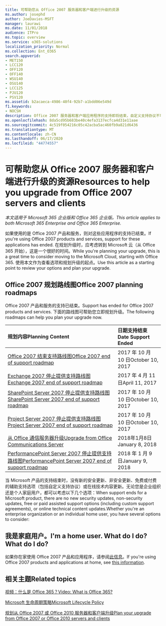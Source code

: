 ```yaml
---
title: 可帮助您从 Office 2007 服务器和客户端进行升级的资源
ms.author: josephd
author: JoeDavies-MSFT
manager: laurawi
ms.date: 11/01/2018
audience: ITPro
ms.topic: overview
ms.service: o365-solutions
localization_priority: Normal
ms.collection: Ent_O365
search.appverid:
- MET150
- LCC120
- OFF120
- OFF140
- WSU140
- OSU140
- LCC125
- PJU120
- PSV120
ms.assetid: b2acaeca-4986-40f4-92b7-a1bdd06e549d
f1.keywords:
- NOCSH
description: Office 2007 服务器和客户端应用程序的支持即将结束，自定义支持协议不可用。 使用本文立即开始规划升级。
ms.openlocfilehash: 8da5cd95b683be40c4efa3137ecfca4d31e11aae
ms.sourcegitcommit: 4c519f054216c05c42acba5ac460fb9a821d6436
ms.translationtype: MT
ms.contentlocale: zh-CN
ms.lasthandoff: 06/17/2020
ms.locfileid: "44774557"
---
```

# <a name="resources-to-help-you-upgrade-from-office-2007-servers-and-clients"></a><span data-ttu-id="32cc1-104">可帮助您从 Office 2007 服务器和客户端进行升级的资源</span><span class="sxs-lookup"><span data-stu-id="32cc1-104">Resources to help you upgrade from Office 2007 servers and clients</span></span>

<span data-ttu-id="32cc1-105">*本文适用于 Microsoft 365 企业版和 Office 365 企业版。*</span><span class="sxs-lookup"><span data-stu-id="32cc1-105">*This article applies to both Microsoft 365 Enterprise and Office 365 Enterprise.*</span></span>

<span data-ttu-id="32cc1-106">如果使用的是 Office 2007 产品和服务，则对这些应用程序的支持已结束。</span><span class="sxs-lookup"><span data-stu-id="32cc1-106">If you're using Office 2007 products and services, support for these applications has ended.</span></span> <span data-ttu-id="32cc1-107">在规划升级时，应考虑转到 Microsoft 云（从 Office 365 开始），这是一个很好的时间。</span><span class="sxs-lookup"><span data-stu-id="32cc1-107">While you're planning your upgrade, this is a great time to consider moving to the Microsoft Cloud, starting with Office 365.</span></span> <span data-ttu-id="32cc1-108">使用本文作为查看选项和规划升级的起点。</span><span class="sxs-lookup"><span data-stu-id="32cc1-108">Use this article as a starting point to review your options and plan your upgrade.</span></span>
      
## <a name="office-2007-planning-roadmaps"></a><span data-ttu-id="32cc1-109">Office 2007 规划路线图</span><span class="sxs-lookup"><span data-stu-id="32cc1-109">Office 2007 planning roadmaps</span></span>
  
<span data-ttu-id="32cc1-110">Office 2007 产品和服务的支持已结束。</span><span class="sxs-lookup"><span data-stu-id="32cc1-110">Support has ended for Office 2007 products and services.</span></span> <span data-ttu-id="32cc1-111">下面的路线图可帮助您立即规划升级。</span><span class="sxs-lookup"><span data-stu-id="32cc1-111">The following roadmaps can help you plan your upgrade now.</span></span>

|<span data-ttu-id="32cc1-112">**规划内容**</span><span class="sxs-lookup"><span data-stu-id="32cc1-112">**Planning Content**</span></span>|<span data-ttu-id="32cc1-113">**日期支持结束**</span><span class="sxs-lookup"><span data-stu-id="32cc1-113">**Date Support Ended**</span></span>|
|:-----|:-----|
|[<span data-ttu-id="32cc1-114">Office 2007 结束支持路线图</span><span class="sxs-lookup"><span data-stu-id="32cc1-114">Office 2007 end of support roadmap</span></span>](https://docs.microsoft.com/DeployOffice/office-2007-end-support-roadmap) <br/> |<span data-ttu-id="32cc1-115">2017 年 10 月 10 日</span><span class="sxs-lookup"><span data-stu-id="32cc1-115">October 10, 2017</span></span>  <br/> |
|[<span data-ttu-id="32cc1-116">Exchange 2007 停止提供支持路线图</span><span class="sxs-lookup"><span data-stu-id="32cc1-116">Exchange 2007 end of support roadmap</span></span>](exchange-2007-end-of-support.md) <br/> |<span data-ttu-id="32cc1-117">2017 年 4 月 11 日</span><span class="sxs-lookup"><span data-stu-id="32cc1-117">April 11, 2017</span></span>  <br/> |
|[<span data-ttu-id="32cc1-118">SharePoint Server 2007 停止提供支持路线图</span><span class="sxs-lookup"><span data-stu-id="32cc1-118">SharePoint Server 2007 end of support roadmap</span></span>](sharepoint-2007-end-of-support.md) <br/> |<span data-ttu-id="32cc1-119">2017 年 10 月 10 日</span><span class="sxs-lookup"><span data-stu-id="32cc1-119">October 10, 2017</span></span>  <br/> |
|[<span data-ttu-id="32cc1-120">Project Server 2007 停止提供支持路线图</span><span class="sxs-lookup"><span data-stu-id="32cc1-120">Project Server 2007 end of support roadmap</span></span>](project-server-2007-end-of-support.md) <br/> |<span data-ttu-id="32cc1-121">2017 年 10 月 10 日</span><span class="sxs-lookup"><span data-stu-id="32cc1-121">October 10, 2017</span></span>  <br/> |
|[<span data-ttu-id="32cc1-122">从 Office 通信服务器升级</span><span class="sxs-lookup"><span data-stu-id="32cc1-122">Upgrade from Office Communications Server</span></span>](https://docs.microsoft.com/SkypeForBusiness/plan-your-deployment/upgrade) <br/> |<span data-ttu-id="32cc1-123">2018年1月8日</span><span class="sxs-lookup"><span data-stu-id="32cc1-123">January 8, 2018</span></span>  <br/> |
|[<span data-ttu-id="32cc1-124">PerformancePoint Server 2007 停止提供支持路线图</span><span class="sxs-lookup"><span data-stu-id="32cc1-124">PerformancePoint Server 2007 end of support roadmap</span></span>](pps-2007-end-of-support.md) <br/> |<span data-ttu-id="32cc1-125">2018 年 1 月 9 日</span><span class="sxs-lookup"><span data-stu-id="32cc1-125">January 9, 2018</span></span>  <br/> |
   
<span data-ttu-id="32cc1-126">当 Microsoft 产品的支持结束时，没有新的安全更新、非安全更新、免费或付费的辅助支持选项（包括自定义支持协议）或在线技术内容更新。无论您是企业组织还是个人家庭用户，都可以考虑以下几个选项：</span><span class="sxs-lookup"><span data-stu-id="32cc1-126">When support ends for a Microsoft product, there are no new security updates, non-security updates, free or paid assisted support options (including custom support agreements), or online technical content updates.Whether you're an enterprise organization or an individual home user, you have several options to consider:</span></span>

## <a name="im-a-home-user-what-do-i-do"></a><span data-ttu-id="32cc1-127">我是家庭用户。</span><span class="sxs-lookup"><span data-stu-id="32cc1-127">I'm a home user.</span></span> <span data-ttu-id="32cc1-128">What do I do?</span><span class="sxs-lookup"><span data-stu-id="32cc1-128">What do I do?</span></span>

<span data-ttu-id="32cc1-129">如果你在家使用 Office 2007 产品和应用程序，请参阅[此信息](plan-upgrade-previous-versions-office.md#im-a-home-user-what-do-i-do)。</span><span class="sxs-lookup"><span data-stu-id="32cc1-129">If you're using Office 2007 products and applications at home, see [this information](plan-upgrade-previous-versions-office.md#im-a-home-user-what-do-i-do).</span></span>
     
## <a name="related-topics"></a><span data-ttu-id="32cc1-130">相关主题</span><span class="sxs-lookup"><span data-stu-id="32cc1-130">Related topics</span></span>

[<span data-ttu-id="32cc1-131">视频：什么是 Office 365？</span><span class="sxs-lookup"><span data-stu-id="32cc1-131">Video: What is Office 365?</span></span>](https://support.office.com/article/847caf12-2589-452c-8aca-1c009797678b.aspx)
  
[<span data-ttu-id="32cc1-132">Microsoft 生命周期策略</span><span class="sxs-lookup"><span data-stu-id="32cc1-132">Microsoft Lifecycle Policy</span></span>](https://go.microsoft.com/fwlink/?linkid=865200)

[<span data-ttu-id="32cc1-133">规划从 Office 2007 或 Office 2010 服务器和客户端升级</span><span class="sxs-lookup"><span data-stu-id="32cc1-133">Plan your upgrade from Office 2007 or Office 2010 servers and clients</span></span>](plan-upgrade-previous-versions-office.md)
  

